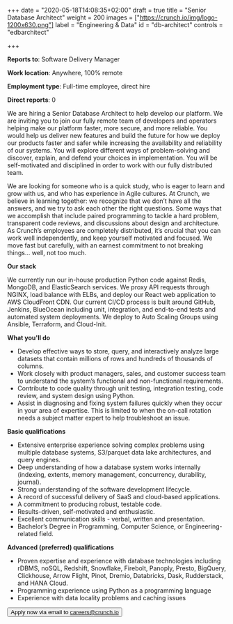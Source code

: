 +++
date = "2020-05-18T14:08:35+02:00"
draft = true
title = "Senior Database Architect"
weight = 200
images = ["https://crunch.io/img/logo-1200x630.png"]
label = "Engineering & Data"
id = "db-architect"
controls = "edbarchitect"

+++

**Reports to**: Software Delivery Manager

**Work location**: Anywhere, 100% remote

**Employment type**: Full-time employee, direct hire

**Direct reports**: 0

We are hiring a Senior Database Architect to help develop our platform. We are inviting you to join our fully remote team of developers and operators helping make our platform faster, more secure, and more reliable. You would help us deliver new features and build the future for how we deploy our products faster and safer while increasing the availability and reliability of our systems. You will explore different ways of problem-solving and discover, explain, and defend your choices in implementation. You will be self-motivated and disciplined in order to work with our fully distributed team.

We are looking for someone who is a quick study, who is eager to learn and grow with us, and who has experience in Agile cultures. At Crunch, we believe in learning together: we recognize that we don’t have all the answers, and we try to ask each other the right questions. Some ways that we accomplish that include paired programming to tackle a hard problem, transparent code reviews, and discussions about design and architecture. As Crunch’s employees are completely distributed, it’s crucial that you can work well independently, and keep yourself motivated and focused. We move fast but carefully, with an earnest commitment to not breaking things… well, not too much.

**Our stack**

We currently run our in-house production Python code against Redis, MongoDB, and ElasticSearch services. We proxy API requests through NGINX, load balance with ELBs, and deploy our React web application to AWS CloudFront CDN. Our current CI/CD process is built around GitHub, Jenkins, BlueOcean including unit, integration, and end-to-end tests and automated system deployments. We deploy to Auto Scaling Groups using Ansible, Terraform, and Cloud-Init.

**What you'll do**

- Develop effective ways to store, query, and interactively analyze large datasets that contain millions of rows and hundreds of thousands of columns.
- Work closely with product managers, sales, and customer success team to understand the system’s functional and non-functional requirements.
- Contribute to code quality through unit testing, integration testing, code review, and system design using Python.
- Assist in diagnosing and fixing system failures quickly when they occur in your area of expertise. This is limited to when the on-call rotation needs a subject matter expert to help troubleshoot an issue.

**Basic qualifications**

- Extensive enterprise experience solving complex problems using multiple database systems, S3/parquet data lake architectures, and query engines.
- Deep understanding of how a database system works internally (indexing, extents, memory management, concurrency, durability, journal).
- Strong understanding of the software development lifecycle.
- A record of successful delivery of SaaS and cloud-based applications.
- A commitment to producing robust, testable code.
- Results-driven, self-motivated and enthusiastic.
- Excellent communication skills - verbal, written and presentation.
- Bachelor’s Degree in Programming, Computer Science, or Engineering-related field.

**Advanced (preferred) qualifications**

- Proven expertise and experience with database technologies including rDBMS, noSQL, Redshift, Snowflake, Firebolt, Panoply, Presto, BigQuery, Clickhouse, Arrow Flight, Pinot, Dremio, Databricks, Dask, Rudderstack, and HANA Cloud.
- Programming experience using Python as a programming language
- Experience with data locality problems and caching issues

<button class="btn btn-success" onclick="location.href='mailto:careers@crunch.io';">Apply now via email to careers@crunch.io</button>
